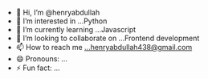 - 👋 Hi, I’m @henryabdullah
- 👀 I’m interested in ...Python
- 🌱 I’m currently learning ...Javascript
- 💞️ I’m looking to collaborate on ...Frontend development
- 📫 How to reach me ...henryabdullah438@gmail.com
- 😄 Pronouns: ...
- ⚡ Fun fact: ...

<!---
henryabdullah/henryabdullah is a ✨ special ✨ repository because its `README.md` (this file) appears on your GitHub profile.
You can click the Preview link to take a look at your changes.
--->
